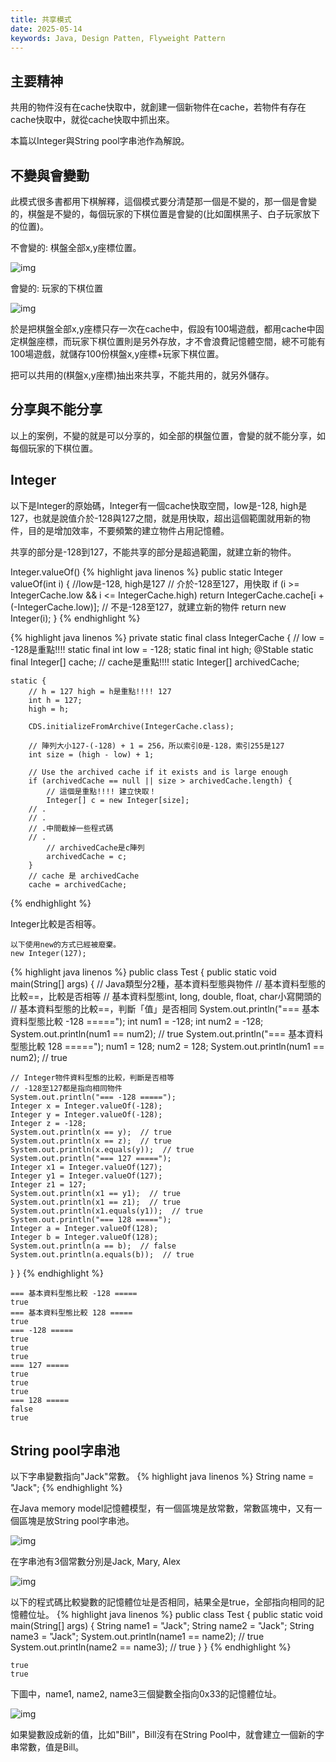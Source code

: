 ```yaml
---
title: 共享模式
date: 2025-05-14
keywords: Java, Design Patten, Flyweight Pattern
---
```

## 主要精神
共用的物件沒有在cache快取中，就創建一個新物件在cache，若物件有存在cache快取中，就從cache快取中抓出來。

本篇以Integer與String pool字串池作為解說。

## 不變與會變動
此模式很多書都用下棋解釋，這個模式要分清楚那一個是不變的，那一個是會變的，棋盤是不變的，每個玩家的下棋位置是會變的(比如圍棋黑子、白子玩家放下的位置)。

不會變的: 棋盤全部x,y座標位置。

![img]({{site.imgurl}}/pattern/go_board.png)

會變的: 玩家的下棋位置

![img]({{site.imgurl}}/pattern/go_board2.png)

於是把棋盤全部x,y座標只存一次在cache中，假設有100場遊戲，都用cache中固定棋盤座標，而玩家下棋位置則是另外存放，才不會浪費記憶體空間，總不可能有100場遊戲，就儲存100份棋盤x,y座標+玩家下棋位置。

把可以共用的(棋盤x,y座標)抽出來共享，不能共用的，就另外儲存。

## 分享與不能分享
以上的案例，不變的就是可以分享的，如全部的棋盤位置，會變的就不能分享，如每個玩家的下棋位置。

## Integer
以下是Integer的原始碼，Integer有一個cache快取空間，low是-128, high是127，也就是說值介於-128與127之間，就是用快取，超出這個範圍就用新的物件，目的是增加效率，不要頻繁的建立物件占用記憶體。


共享的部分是-128到127，不能共享的部分是超過範圍，就建立新的物件。

Integer.valueOf()
{% highlight java linenos %}
public static Integer valueOf(int i) {
    //low是-128, high是127
    // 介於-128至127，用快取
    if (i >= IntegerCache.low && i <= IntegerCache.high)
        return IntegerCache.cache[i + (-IntegerCache.low)];
    // 不是-128至127，就建立新的物件
    return new Integer(i);
}
{% endhighlight %}

{% highlight java linenos %}
private static final class IntegerCache {
    // low = -128是重點!!!! 
    static final int low = -128;
    static final int high;
    @Stable
    static final Integer[] cache;  // cache是重點!!!!
    static Integer[] archivedCache;

    static {
    	// h = 127 high = h是重點!!!! 127
        int h = 127;
        high = h;

        CDS.initializeFromArchive(IntegerCache.class);

        // 陣列大小127-(-128) + 1 = 256，所以索引0是-128，索引255是127
        int size = (high - low) + 1;

        // Use the archived cache if it exists and is large enough
        if (archivedCache == null || size > archivedCache.length) {
        	// 這個是重點!!!! 建立快取！
            Integer[] c = new Integer[size];
        // .
        // .
        // .中間截掉一些程式碼
        // .
            // archivedCache是c陣列
            archivedCache = c;
        }
        // cache 是 archivedCache
        cache = archivedCache;
{% endhighlight %}

Integer比較是否相等。
```
以下使用new的方式已經被廢棄。
new Integer(127);
```
{% highlight java linenos %}
public class Test {
  public static void main(String[] args) {
    // Java類型分2種，基本資料型態與物件
    // 基本資料型態的比較==，比較是否相等
    // 基本資料型態int, long, double, float, char小寫開頭的
    // 基本資料型態的比較==，判斷「值」是否相同
    System.out.println("=== 基本資料型態比較 -128 =====");
    int num1 = -128;
    int num2 = -128;
    System.out.println(num1 == num2);  // true
    System.out.println("=== 基本資料型態比較 128 =====");
    num1 = 128;
    num2 = 128;
    System.out.println(num1 == num2);  // true

    // Integer物件資料型態的比較，判斷是否相等
    // -128至127都是指向相同物件
    System.out.println("=== -128 =====");
    Integer x = Integer.valueOf(-128);
    Integer y = Integer.valueOf(-128);
    Integer z = -128;
    System.out.println(x == y);  // true
    System.out.println(x == z);  // true
    System.out.println(x.equals(y));  // true
    System.out.println("=== 127 =====");
    Integer x1 = Integer.valueOf(127);
    Integer y1 = Integer.valueOf(127);
    Integer z1 = 127;
    System.out.println(x1 == y1);  // true
    System.out.println(x1 == z1);  // true
    System.out.println(x1.equals(y1));  // true
    System.out.println("=== 128 =====");
    Integer a = Integer.valueOf(128);
    Integer b = Integer.valueOf(128);
    System.out.println(a == b);  // false
    System.out.println(a.equals(b));  // true
  }
}
{% endhighlight %}
```
=== 基本資料型態比較 -128 =====
true
=== 基本資料型態比較 128 =====
true
=== -128 =====
true
true
true
=== 127 =====
true
true
true
=== 128 =====
false
true
```

## String pool字串池
以下字串變數指向"Jack"常數。
{% highlight java linenos %}
String name = "Jack";
{% endhighlight %}

在Java memory model記憶體模型，有一個區塊是放常數，常數區塊中，又有一個區塊是放String pool字串池。

![img]({{site.imgurl}}/java/memory_model.png)

在字串池有3個常數分別是Jack, Mary, Alex

![img]({{site.imgurl}}/java/string_pool.png)

以下的程式碼比較變數的記憶體位址是否相同，結果全是true，全部指向相同的記憶體位址。
{% highlight java linenos %}
public class Test {
  public static void main(String[] args) {
    String name1 = "Jack";
    String name2 = "Jack";
    String name3 = "Jack";
    System.out.println(name1 == name2);  // true
    System.out.println(name2 == name3);  // true
  }
}
{% endhighlight %}
```
true
true
```

下圖中，name1, name2, name3三個變數全指向0x33的記憶體位址。

![img]({{site.imgurl}}/java/string_pool2.png)

如果變數設成新的值，比如"Bill"，Bill沒有在String Pool中，就會建立一個新的字串常數，值是Bill。
